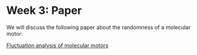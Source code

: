Week 3: Paper
=======================

We will discuss the following paper about the randomness of a molecular motor:

[Fluctuation analysis of molecular motors](https://doi.org/10.1073/pnas.91.25.11782)
